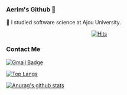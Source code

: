### Aerim's Github 👋

🔭 I studied software science at Ajou University.

<div align=center>
	
  [![Hits](https://hits.seeyoufarm.com/api/count/incr/badge.svg?url=https%3A%2F%2Fgithub.com%Aerim)](https://hits.seeyoufarm.com) 
	
  </div>

<!--
**Aerim/Aerim** is a ✨ _special_ ✨ repository because its `README.md` (this file) appears on your GitHub profile.

Here are some ideas to get you started:

- 🔭 I’m currently working on ...
- 🌱 I’m currently learning ...
- 👯 I’m looking to collaborate on ...
- 🤔 I’m looking for help with ...
- 💬 Ask me about ...
- 📫 How to reach me: ...
- 😄 Pronouns: ...
- ⚡ Fun fact: ...
-->

### Contact Me
 [![Gmail Badge](https://img.shields.io/badge/Gmail-d14836?style=flat-square&logo=Gmail&logoColor=white&link=mailto:wjsdofla7882@gmail.com)](mailto:wjsdofla7882@gmail.com)


[![Top Langs](https://github-readme-stats.vercel.app/api/top-langs/?username=Aerim&layout=compact)](https://github.com/Aerim/github-readme-stats)


[![Anurag's github stats](https://github-readme-stats.vercel.app/api?username=Aerim)](https://github.com/Aerim/github-readme-stats)

